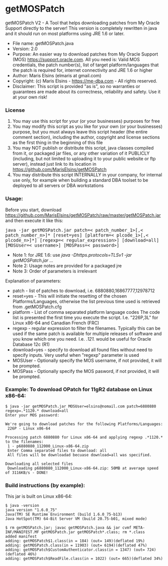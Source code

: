 # getMOSPatch
getMOSPatch V2 - A Tool that helps downloading patches from My Oracle Support directly to the server! This version is completely rewritten in java and it should run on most platforms using JRE 1.6 or later.


   * File name: getMOSPatch.java
   * Version: 2.0 
   * Purpose: An easier way to download patches from My Oracle Support (MOS) https://support.oracle.com. All you need is: Valid MOS credentials, the patch number(s), list of target platform/languages that the patch is required for, internet connectivity and JRE 1.6 or higher
   * Author: Maris Elsins (elmaris at gmail.com)
   * Copyright: (c) Maris Elsins - https://me-dba.com - All rights reserved.
   * Disclaimer:  This script is provided "as is", so no warranties or guarantees are made about its correctness, reliability and safety. Use it at your own risk!

### License

   1. You may use this script for your (or your businesses) purposes for free
   1. You may modify this script as you like for your own (or your businesses) purpose, but you must always leave this script header (the entire comment section), including the author, copyright and license sections as the first thing in the beginning of this file
   1. You may NOT publish or distribute this script, java classes compiled from it, or packaged jar files, or any other variation of it PUBLICLY (including, but not limited to uploading it to your public website or ftp server), instead just link to its location in https://github.com/MarisElsins/getMOSPatch
   1. You may distribute this script INTERNALLY in your company, for internal use only, for example when building a standard DBA toolset to be deployed to all servers or DBA workstations

### Usage:

Before you start, download https://github.com/MarisElsins/getMOSPatch/raw/master/getMOSPatch.jar and then execute it like this:

<pre style="white-space:pre-wrap;">
java -jar getMOSPatch.jar patch=< patch_number_1>[,< patch_number_n>]* [reset=yes] [platform=< plcode_1>[,< plcode_n>]*] [regexp=< regular_expression>] [download=all] [MOSUser=< username>] [MOSPass=< password>]</pre>

   * Note 1: for JRE 1.6: use *java -Dhttps.protocols=TLSv1 -jar getMOSPatch.jar ...*
   * Note 2: Usage notes are provided for a packaged jre
   * Note 3: Order of parameters is irrelevant

Explanation of parameters:

   * patch - list of patches to download, i.e. 6880880,16867777,12978712
   * reset=yes - This will initiate the resetting of the chosen Platforms/Languages, otherwise the list previous time used is retrieved from .getMOSPatch.cfg
   * platform - List of comma separated platform language codes The code list is presented the first time you execute the script. I.e. "226P,3L" for Linux x86-64 and Canadian French (FRC)
   * regexp - regular expression to filter the filenames. Typically this can be used if the same patch is available for multiple releases of software and you know which one you need. I.e. .*121.* would be useful for Oracle Database 12c (R1)
   * download=yes - specify to download all found files without need to specify inputs. Very useful when "regexp" parameter is used
   * MOSUser - Optionally specify the MOS username, if not provided, it will be prompted.
   * MOSPass - Optionally specify the MOS pasword, if not provided, it will be prompted.

### Example:  To download OPatch for 11gR2 database on Linux x86-64:
```
$ java -jar getMOSPatch.jar MOSUser=elsins@nomail.com patch=6880880 regexp=.*1120.* download=all
Enter your MOS password:

We're going to download patches for the following Platforms/Languages:
 226P - Linux x86-64

Processing patch 6880880 for Linux x86-64 and applying regexp .*1120.* to the filenames:
 1 - p6880880_112000_Linux-x86-64.zip
 Enter Comma separated files to download: all
 All files will be downloadad becuase download=all was specified.

Downloading all selected files
 Downloading p6880880_112000_Linux-x86-64.zip: 50MB at average speed of 3116KB/s - DONE!
```

### Build instructions (by example):
This jar is built on Linux x86-64:
```
$ java -version
java version "1.6.0_75"
Java(TM) SE Runtime Environment (build 1.6.0_75-b13)
Java HotSpot(TM) 64-Bit Server VM (build 20.75-b01, mixed mode)

$ rm getMOSPatch.jar; javac getMOSPatch.java && jar cvmf META-INF/MANIFEST.MF getMOSPatch.jar getMOSPatch*.class; rm *.class
added manifest
adding: getMOSPatch$1.class(in = 184) (out= 149)(deflated 19%)
adding: getMOSPatch.class(in = 11903) (out= 6194)(deflated 47%)
adding: getMOSPatch$CustomAuthenticator.class(in = 1347) (out= 724)(deflated 46%)
adding: getMOSPatch$ReadFile.class(in = 1022) (out= 665)(deflated 34%)
```
